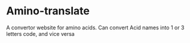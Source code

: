 # Amino-translate
A convertor website for amino acids. Can convert Acid names into 1 or 3 letters code, and vice versa
